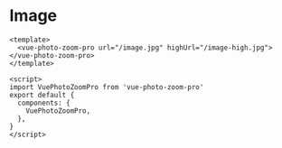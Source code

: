 # Image

```vue
<template>
  <vue-photo-zoom-pro url="/image.jpg" highUrl="/image-high.jpg"></vue-photo-zoom-pro>
</template>

<script>
import VuePhotoZoomPro from 'vue-photo-zoom-pro'
export default {
  components: {
    VuePhotoZoomPro,
  },
}
</script>
```

<ClientOnly>
  <demo-image></demo-image>
</ClientOnly>
